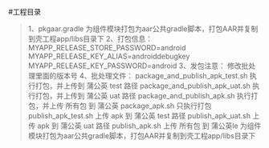 #工程目录
>1、pkgaar.gradle 为组件模块打包为aar公共gradle脚本，打包AAR并复制到壳工程app/libs目录下
>2、打包信息：
MYAPP_RELEASE_STORE_PASSWORD=android
MYAPP_RELEASE_KEY_ALIAS=androiddebugkey
MYAPP_RELEASE_KEY_PASSWORD=android
>3、发包注意：
修改批处理里面的版本号
>4、批处理文件：
package_and_publish_apk_test.sh 	执行打包，并上传到 蒲公英 test 路径
package_and_publish_apk_uat.sh 		执行打包，并上传到 蒲公英 uat 路径
package_and_publish_apk.sh 		执行打包，并上传 所有包 到 蒲公英
package_apk.sh 				只执行打包
publish_apk_test.sh 			上传 apk 到 蒲公英 test 路径
publish_apk_uat.sh 				上传 apk 到 蒲公英 uat 路径
publish_apk.sh 				上传 所有包 到 蒲公英le 为组件模块打包为aar公共gradle脚本，打包AAR并复制到壳工程app/libs目录下